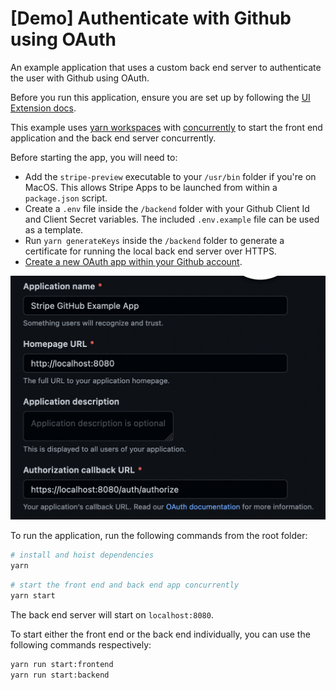 # [Demo] Authenticate with Github using OAuth

An example application that uses a custom back end server to authenticate the user with Github using OAuth.

Before you run this application, ensure you are set up by following the [UI Extension docs](https://stripe.com/docs/stripe-apps).

This example uses [yarn workspaces](https://classic.yarnpkg.com/lang/en/docs/workspaces/) with [concurrently](https://www.npmjs.com/package/concurrently) to start the front end application and the back end server concurrently.

Before starting the app, you will need to:

- Add the `stripe-preview` executable to your `/usr/bin` folder if you're on MacOS. This allows Stripe Apps to be launched from within a `package.json` script.
- Create a `.env` file inside the `/backend` folder with your Github Client Id and Client Secret variables. The included `.env.example` file can be used as a template.
- Run `yarn generateKeys` inside the `/backend` folder to generate a certificate for running the local back end server over HTTPS.
- [Create a new OAuth app within your Github account](https://docs.github.com/en/developers/apps/building-oauth-apps/creating-an-oauth-app). 

![Github app setup example](./image.png)

To run the application, run the following commands from the root folder:

```zsh
# install and hoist dependencies
yarn
```

```zsh
# start the front end and back end app concurrently
yarn start
```

The back end server will start on `localhost:8080`.

To start either the front end or the back end individually, you can use the following commands respectively:

```zsh
yarn run start:frontend
yarn run start:backend
```


